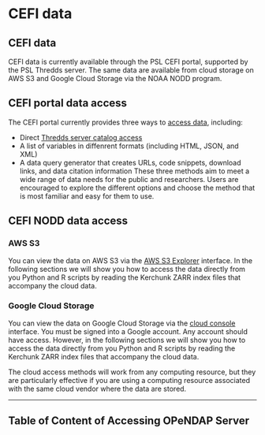 CEFI data
===

## CEFI data 
CEFI data is currently available through the PSL CEFI portal, supported by the PSL Thredds server. The same data are available from cloud storage on AWS S3 and Google Cloud Storage via the NOAA NODD program.

## CEFI portal data access
The CEFI portal currently provides three ways to [access data](https://psl.noaa.gov/cefi_portal/#data_access), including:
- Direct [Thredds server catalog access](https://psl.noaa.gov/thredds/catalog/Projects/CEFI/regional_mom6/catalog.html)
- A list of variables in diffenrent formats (including HTML, JSON, and XML) 
- A data query generator that creates URLs, code snippets, download links, and data citation information
These three methods aim to meet a wide range of data needs for the public and researchers. Users are encouraged to explore the different options and choose the method that is most familiar and easy for them to use. 

## CEFI NODD data access
### AWS S3
You can view the data on AWS S3 via the [AWS S3 Explorer](https://noaa-oar-cefi-regional-mom6-nwa-pds.s3.amazonaws.com/index.html) interface. In the following sections we will show you how to access the data directly from you Python and R scripts by reading the Kerchunk ZARR index files that accompany the cloud data.

### Google Cloud Storage
You can view the data on Google Cloud Storage via the [cloud console]( https://console.cloud.google.com/storage/browser/noaa-oar-cefi-regional-mom6-nwa) interface. You must be signed into a Google account. Any account should have access. However, in the following sections we will show you how to access the data directly from you Python and R scripts by reading the Kerchunk ZARR index files that accompany the cloud data.

The cloud access methods will work from any computing resource, but they are particularly effective if you are using a computing resource associated with the same cloud vendor where the data are stored.


---

##  Table of Content of Accessing OPeNDAP Server
```{tableofcontents}
```
